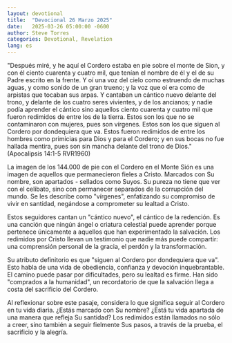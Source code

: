 ```yaml
---
layout: devotional
title:  "Devocional 26 Marzo 2025"
date:   2025-03-26 05:00:00 -0600
author: Steve Torres
categories: Devotional, Revelation
lang: es
---
```


<div class="scripture">
  "Después miré, y he aquí el Cordero estaba en pie sobre el monte de Sion, y con él ciento cuarenta y cuatro mil, que tenían el nombre de él y el de su Padre escrito en la frente. Y oí una voz del cielo como estruendo de muchas aguas, y como sonido de un gran trueno; y la voz que oí era como de arpistas que tocaban sus arpas. Y cantaban un cántico nuevo delante del trono, y delante de los cuatro seres vivientes, y de los ancianos; y nadie podía aprender el cántico sino aquellos ciento cuarenta y cuatro mil que fueron redimidos de entre los de la tierra. Estos son los que no se contaminaron con mujeres, pues son vírgenes. Estos son los que siguen al Cordero por dondequiera que va. Estos fueron redimidos de entre los hombres como primicias para Dios y para el Cordero; y en sus bocas no fue hallada mentira, pues son sin mancha delante del trono de Dios." (Apocalipsis 14:1-5 RVR1960)
</div>

La imagen de los 144.000 de pie con el Cordero en el Monte Sión es una imagen de aquellos que permanecieron fieles a Cristo. Marcados con Su nombre, son apartados - sellados como Suyos. Su pureza no tiene que ver con el celibato, sino con permanecer separados de la corrupción del mundo. Se les describe como "vírgenes", enfatizando su compromiso de vivir en santidad, negándose a comprometer su lealtad a Cristo.

Estos seguidores cantan un "cántico nuevo", el cántico de la redención. Es una canción que ningún ángel o criatura celestial puede aprender porque pertenece únicamente a aquellos que han experimentado la salvación. Los redimidos por Cristo llevan un testimonio que nadie más puede compartir: una comprensión personal de la gracia, el perdón y la transformación.

Su atributo definitorio es que "siguen al Cordero por dondequiera que va". Esto habla de una vida de obediencia, confianza y devoción inquebrantable. El camino puede pasar por dificultades, pero su lealtad es firme. Han sido "comprados a la humanidad", un recordatorio de que la salvación llega a costa del sacrificio del Cordero.

Al reflexionar sobre este pasaje, considera lo que significa seguir al Cordero en tu vida diaria. ¿Estás marcado con Su nombre? ¿Está tu vida apartada de una manera que refleja Su santidad? Los redimidos están llamados no sólo a creer, sino también a seguir fielmente Sus pasos, a través de la prueba, el sacrificio y la alegría.